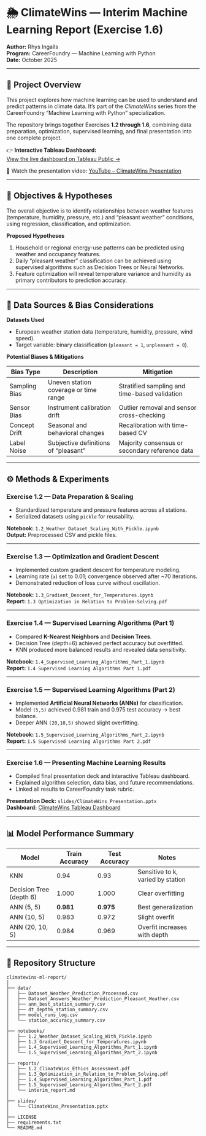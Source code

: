# 🌦️ ClimateWins — Interim Machine Learning Report (Exercise 1.6)

**Author:** Rhys Ingalls  
**Program:** CareerFoundry — Machine Learning with Python  
**Date:** October 2025  

---

## 🎯 Project Overview
This project explores how machine learning can be used to understand and predict patterns in climate data. It’s part of the *ClimateWins* series from the CareerFoundry “Machine Learning with Python” specialization.  

The repository brings together Exercises **1.2 through 1.6**, combining data preparation, optimization, supervised learning, and final presentation into one complete project.  

👉 **Interactive Tableau Dashboard:**  
[View the live dashboard on Tableau Public →](https://public.tableau.com/app/profile/rhys.ingalls/viz/ClimateWins_Presentation/Dashboard1)

🎥 Watch the presentation video: [YouTube – ClimateWins Presentation](https://youtu.be/yTbekKT6FeU)

---

## 🧩 Objectives & Hypotheses
The overall objective is to identify relationships between weather features (temperature, humidity, pressure, etc.) and “pleasant weather” conditions, using regression, classification, and optimization.

**Proposed Hypotheses**
1. Household or regional energy-use patterns can be predicted using weather and occupancy features.  
2. Daily “pleasant weather” classification can be achieved using supervised algorithms such as Decision Trees or Neural Networks.  
3. Feature optimization will reveal temperature variance and humidity as primary contributors to prediction accuracy.  

---

## 🧠 Data Sources & Bias Considerations

**Datasets Used**
- European weather station data (temperature, humidity, pressure, wind speed).  
- Target variable: binary classification (`pleasant = 1`, `unpleasant = 0`).  

**Potential Biases & Mitigations**

| Bias Type | Description | Mitigation |
|------------|--------------|-------------|
| Sampling Bias | Uneven station coverage or time range | Stratified sampling and time-based validation |
| Sensor Bias | Instrument calibration drift | Outlier removal and sensor cross-checking |
| Concept Drift | Seasonal and behavioral changes | Recalibration with time-based CV |
| Label Noise | Subjective definitions of “pleasant” | Majority consensus or secondary reference data |

---

## ⚙️ Methods & Experiments

### **Exercise 1.2 — Data Preparation & Scaling**
- Standardized temperature and pressure features across all stations.  
- Serialized datasets using `pickle` for reusability.  

**Notebook:** `1.2_Weather_Dataset_Scaling_With_Pickle.ipynb`  
**Output:** Preprocessed CSV and pickle files.

---

### **Exercise 1.3 — Optimization and Gradient Descent**
- Implemented custom gradient descent for temperature modeling.  
- Learning rate (`α`) set to 0.01; convergence observed after ~70 iterations.  
- Demonstrated reduction of loss curve without oscillation.  

**Notebook:** `1.3_Gradient_Descent_for_Temperatures.ipynb`  
**Report:** `1.3 Optimization in Relation to Problem-Solving.pdf`

---

### **Exercise 1.4 — Supervised Learning Algorithms (Part 1)**
- Compared **K-Nearest Neighbors** and **Decision Trees**.  
- Decision Tree (depth=6) achieved perfect accuracy but overfitted.  
- KNN produced more balanced results and revealed data sensitivity.  

**Notebook:** `1.4_Supervised_Learning_Algorithms_Part_1.ipynb`  
**Report:** `1.4 Supervised Learning Algorithms Part 1.pdf`

---

### **Exercise 1.5 — Supervised Learning Algorithms (Part 2)**
- Implemented **Artificial Neural Networks (ANNs)** for classification.  
- Model `(5,5)` achieved 0.981 train and 0.975 test accuracy → best balance.  
- Deeper ANN `(20,10,5)` showed slight overfitting.  

**Notebook:** `1.5_Supervised_Learning_Algorithms_Part_2.ipynb`  
**Report:** `1.5 Supervised Learning Algorithms Part 2.pdf`

---

### **Exercise 1.6 — Presenting Machine Learning Results**
- Compiled final presentation deck and interactive Tableau dashboard.  
- Explained algorithm selection, data bias, and future recommendations.  
- Linked all results to CareerFoundry task rubric.  

**Presentation Deck:** `slides/ClimateWins_Presentation.pptx`  
**Dashboard:** [ClimateWins Tableau Dashboard](https://public.tableau.com/app/profile/rhys.ingalls/viz/ClimateWins_Presentation/Dashboard1)

---

## 📊 Model Performance Summary

| Model | Train Accuracy | Test Accuracy | Notes |
|--------|----------------|---------------|-------|
| KNN | 0.94 | 0.93 | Sensitive to k, varied by station |
| Decision Tree (depth 6) | 1.000 | 1.000 | Clear overfitting |
| ANN (5, 5) | **0.981** | **0.975** | Best generalization |
| ANN (10, 5) | 0.983 | 0.972 | Slight overfit |
| ANN (20, 10, 5) | 0.984 | 0.969 | Overfit increases with depth |

---

## 🧮 Repository Structure

```text
climatewins-ml-report/
│
├── data/
│   ├── Dataset_Weather_Prediction_Processed.csv
│   ├── Dataset_Answers_Weather_Prediction_Pleasant_Weather.csv
│   ├── ann_best_station_summary.csv
│   ├── dt_depth6_station_summary.csv
│   ├── model_runs_log.csv
│   └── station_accuracy_summary.csv
│
├── notebooks/
│   ├── 1.2_Weather_Dataset_Scaling_With_Pickle.ipynb
│   ├── 1.3_Gradient_Descent_for_Temperatures.ipynb
│   ├── 1.4_Supervised_Learning_Algorithms_Part_1.ipynb
│   └── 1.5_Supervised_Learning_Algorithms_Part_2.ipynb
│
├── reports/
│   ├── 1.2_ClimateWins_Ethics_Assessment.pdf
│   ├── 1.3_Optimization_in_Relation_to_Problem_Solving.pdf
│   ├── 1.4_Supervised_Learning_Algorithms_Part_1.pdf
│   ├── 1.5_Supervised_Learning_Algorithms_Part_2.pdf
│   └── interim_report.md
│
├── slides/
│   └── ClimateWins_Presentation.pptx
│
├── LICENSE  
├── requirements.txt  
└── README.md
